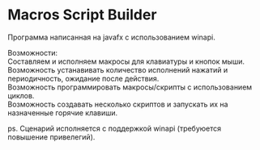 # Macros Script Builder

Программа написанная на javafx с использованием winapi.

Возможности:<br>
Составляем и исполняем макросы для клавиатуры и кнопок мыши. <br>
Возможность устанавивать количество исполнений нажатий и периодичность, ожидание после действия. <br> 
Возможность программировать макросы/скрипты с использованием циклов. <br>
Возможность создавать несколько скриптов и запускать их на назначенные горячие клавиши. <br>

ps. Сценарий исполняется с поддержкой winapi (требуюется повышение привелегий).
